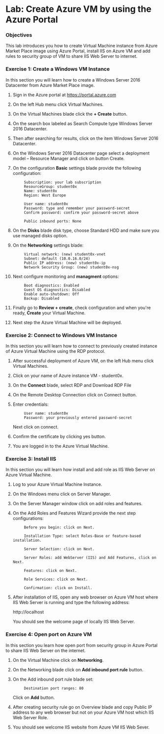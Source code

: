# Lab: Create Azure VM by using the Azure Portal 


### Objectives

This lab introduces you how to create Virtual Machine instance from Azure Market Place image using Azure Portal, install IIS on Azure VM and add rules to security group of VM to share IIS Web Server to internet. 

### Exercise 1: Create a Windows VM Instance

In this section you will learn how to create a Windows Server 2016 Datacenter from Azure Market Place image. 

 

1. Sign in the Azure portal at https://portal.azure.com 

1. On the left Hub menu click Virtual Machines. 

1. On the Virtual Machines blade click the **+ Create** button.

1. On the search box labeled as Search Compute type Windows Server 2016 Datacenter. 

1. Then after searching for results, click on the item Windows Server 2016 Datacenter. 

1. On the Windows Server 2016 Datacenter page select a deployment model – Resource Manager and click on button Create. 

1. On the configuration **Basic** settings blade provide the following configuration: 

            Subscription: your lab subscription
            ResourceGroup: student0x 
            Name: student0x
            Region: West Europe 

            User name: student0x 
            Password: type and remember your password-secret 
            Confirm password: confirm your password-secret above 

            Public inbound ports: None

1. On the **Disks** blade disk type, choose Standard HDD and make sure you use managed disks option.


1. On the **Networking** settings blade: 

            Virtual network: (new) student0x-vnet 
            Subnet: default (10.0.16.0/24) 
            Public IP address: (new) student0x-ip
            Network Security Group: (new) student0x-nsg 


1. Next configure monitoring and **managment** options: 

            Boot diagnostics: Enabled 
            Guest OS diagnostics: Disabled 
            Enable auto-shutdown: Off 
            Backup: Disabled  

1. Finally go to **Review + create**, check configuration and when you're ready, **Create** your Virtual Machine.

1. Next step the Azure Virtual Machine will be deployed. 

### Exercise 2: Connect to Windows VM Instance 


In this section you will learn how to connect to previously created instance of Azure Virtual Machine using the RDP protocol. 


1. After successful deployment of Azure VM, on the left Hub menu click Virtual Machines. 

1. Click on your name of Azure instance VM - student0x. 

1. On the **Connect** blade, select RDP and Download RDP File

1. On the Remote Desktop Connection click on Connect button. 

1. Enter credentials: 

            User name: student0x 
            Password: your previously entered password-secret 

      Next click on connect. 

1. Confirm the certificate by clicking yes button. 

1. You are logged in to the Azure Virtual Machine. 

### Exercise 3: Install IIS 

In this section you will learn how install and add role as IIS Web Server on Azure Virtual Machine. 

1. Log to your Azure Virtual Machine Instance. 

1. On the Windows menu click on Server Manager. 

1. On the Server Manager window click on add roles and features. 

1. On the Add Roles and Features Wizard provide the next step configurations: 

 

            Before you begin: click on Next. 

            Installation Type: select Roles-Base or feature-based installation. 

            Server Selection: click on Next. 

            Server Roles: add WebServer (IIS) and Add Features, click on Next. 

            Features: click on Next. 

            Role Services: click on Next. 

            Confirmation: click on Install. 

 

1. After installation of IIS, open any web browser on Azure VM host where IIS Web Server is running and type the following address: 

      http://localhost 

      You should see the welcome page of locally IIS Web Server. 

### Exercise 4: Open port on Azure VM 

In this section you learn how open port from security group in Azure Portal to share IIS Web Server on the internet. 

1. On the Virtual Machine click on **Networking**. 

1. On the Networking blade click on **Add inbound port rule** button. 

1. On the Add inbound port rule blade set: 

            Destination port ranges: 80   

      Click on **Add** button. 

1. After creating security rule go on Overview blade and copy Public IP address to any web browser but not on your Azure VM host which IIS Web Server Role. 

1. You should see welcome IIS website from Azure VM IIS Web Sever. 